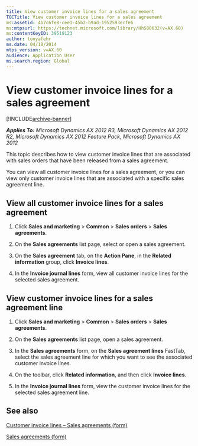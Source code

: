```yaml
---
title: View customer invoice lines for a sales agreement
TOCTitle: View customer invoice lines for a sales agreement
ms:assetid: 4b7c6fe8-cee1-45b2-b9ad-1952593ecfe6
ms:mtpsurl: https://technet.microsoft.com/library/Hh580632(v=AX.60)
ms:contentKeyID: 39519123
author: tonyafehr
ms.date: 04/18/2014
mtps_version: v=AX.60
audience: Application User
ms.search.region: Global
---
```


# View customer invoice lines for a sales agreement 


[!INCLUDE[archive-banner](includes/archive-banner.md)]


_**Applies To:** Microsoft Dynamics AX 2012 R3, Microsoft Dynamics AX 2012 R2, Microsoft Dynamics AX 2012 Feature Pack, Microsoft Dynamics AX 2012_

This topic describes how to view customer invoice lines that are associated with sales orders that have been released from a sales agreement.

You can view all customer invoice lines for a sales agreement, or you can view only customer invoice lines that are associated with a specific sales agreement line.

## View all customer invoice lines for a sales agreement

1.  Click **Sales and marketing** \> **Common** \> **Sales orders** \> **Sales agreements**.

2.  On the **Sales agreements** list page, select or open a sales agreement.

3.  On the **Sales agreement** tab, on the **Action Pane**, in the **Related information** group, click **Invoice lines**.

4.  In the **Invoice journal lines** form, view all customer invoice lines for the selected sales agreement.

## View customer invoice lines for a sales agreement line

1.  Click **Sales and marketing** \> **Common** \> **Sales orders** \> **Sales agreements**.

2.  On the **Sales agreements** list page, open a sales agreement.

3.  In the **Sales agreements** form, on the **Sales agreement lines** FastTab, select the sales agreement line for which you want to see the associated customer invoice lines.

4.  On the toolbar, click **Related information**, and then click **Invoice lines**.

5.  In the **Invoice journal lines** form, view the customer invoice lines for the selected sales agreement line.

## See also

[Customer invoice lines – Sales agreements (form)](https://technet.microsoft.com/library/hh209298\(v=ax.60\))

[Sales agreements (form)](https://technet.microsoft.com/library/hh209567\(v=ax.60\))

  


